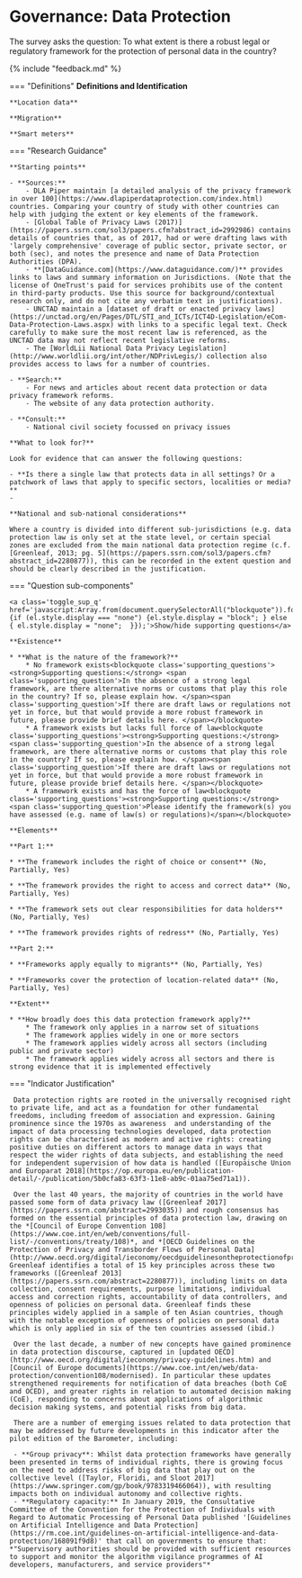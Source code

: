# Governance: Data Protection

The survey asks the question: To what extent is there a robust legal or regulatory framework for the protection of personal data in the country? 

{% include "feedback.md" %}


    
=== "Definitions"
    **Definitions and Identification**
    
    **Location data**
    
    **Migration**
    
    **Smart meters**
    
=== "Research Guidance"
    
    **Starting points**
    
    - **Sources:**
        - DLA Piper maintain [a detailed analysis of the privacy framework in over 100](https://www.dlapiperdataprotection.com/index.html) countries. Comparing your country of study with other countries can help with judging the extent or key elements of the framework.
        - [Global Table of Privacy Laws (2017)](https://papers.ssrn.com/sol3/papers.cfm?abstract_id=2992986) contains details of countries that, as of 2017, had or were drafting laws with 'largely comprehensive' coverage of public sector, private sector, or both (sec), and notes the presence and name of Data Protection Authorities (DPA).
        - **[DataGuidance.com](https://www.dataguidance.com/)** provides links to laws and summary information on Jurisdictions. (Note that the license of OneTrust's paid for services prohibits use of the content in third-party products. Use this source for background/contextual research only, and do not cite any verbatim text in justifications).
        - UNCTAD maintain a [dataset of draft or enacted privacy laws](https://unctad.org/en/Pages/DTL/STI_and_ICTs/ICT4D-Legislation/eCom-Data-Protection-Laws.aspx) with links to a specific legal text. Check carefully to make sure the most recent law is referenced, as the UNCTAD data may not reflect recent legislative reforms.
        - The [WorldLii National Data Privacy Legislation](http://www.worldlii.org/int/other/NDPrivLegis/) collection also provides access to laws for a number of countries.
    
    - **Search:**
        - For news and articles about recent data protection or data privacy framework reforms.
        - The website of any data protection authority.
    
    - **Consult:**
        - National civil society focussed on privacy issues
    
    **What to look for?**
    
    Look for evidence that can answer the following questions:
    
    - **Is there a single law that protects data in all settings? Or a patchwork of laws that apply to specific sectors, localities or media?**
    - 
    
    **National and sub-national considerations**
    
    Where a country is divided into different sub-jurisdictions (e.g. data protection law is only set at the state level, or certain special zones are excluded from the main national data protection regime (c.f. [Greenleaf, 2013; pg. 5](https://papers.ssrn.com/sol3/papers.cfm?abstract_id=2280877)), this can be recorded in the extent question and should be clearly described in the justification.

=== "Question sub-components"

    <a class='toggle_sup_q' href='javascript:Array.from(document.querySelectorAll("blockquote")).forEach(function(el) {if (el.style.display === "none") {el.style.display = "block"; } else { el.style.display = "none";  }});'>Show/hide supporting questions</a>
    
    **Existence**
    
    * **What is the nature of the framework?**
        * No framework exists<blockquote class='supporting_questions'><strong>Supporting questions:</strong> <span class='supporting_question'>In the absence of a strong legal framework, are there alternative norms or customs that play this role in the country? If so, please explain how. </span><span class='supporting_question'>If there are draft laws or regulations not yet in force, but that would provide a more robust framework in future, please provide brief details here. </span></blockquote>
        * A framework exists but lacks full force of law<blockquote class='supporting_questions'><strong>Supporting questions:</strong> <span class='supporting_question'>In the absence of a strong legal framework, are there alternative norms or customs that play this role in the country? If so, please explain how. </span><span class='supporting_question'>If there are draft laws or regulations not yet in force, but that would provide a more robust framework in future, please provide brief details here. </span></blockquote>
        * A framework exists and has the force of law<blockquote class='supporting_questions'><strong>Supporting questions:</strong> <span class='supporting_question'>Please identify the framework(s) you have assessed (e.g. name of law(s) or regulations)</span></blockquote>
    
    **Elements**
    
    **Part 1:**
    
    * **The framework includes the right of choice or consent** (No, Partially, Yes)
    
    * **The framework provides the right to access and correct data** (No, Partially, Yes)
    
    * **The framework sets out clear responsibilities for data holders** (No, Partially, Yes)
    
    * **The framework provides rights of redress** (No, Partially, Yes)
    
    **Part 2:**
    
    * **Frameworks apply equally to migrants** (No, Partially, Yes)
    
    * **Frameworks cover the protection of location-related data** (No, Partially, Yes)
    
    **Extent**
    
    * **How broadly does this data protection framework apply?**
        * The framework only applies in a narrow set of situations
        * The framework applies widely in one or more sectors
        * The framework applies widely across all sectors (including public and private sector)
        * The framework applies widely across all sectors and there is strong evidence that it is implemented effectively


=== "Indicator Justification"


     Data protection rights are rooted in the universally recognised right to private life, and act as a foundation for other fundamental freedoms, including freedom of association and expression. Gaining prominence since the 1970s as awareness  and understanding of the impact of data processing technologies developed, data protection rights can be characterised as modern and active rights: creating positive duties on different actors to manage data in ways that respect the wider rights of data subjects, and establishing the need for independent supervision of how data is handled ([Europäische Union and Europarat 2018](https://op.europa.eu/en/publication-detail/-/publication/5b0cfa83-63f3-11e8-ab9c-01aa75ed71a1)). 
     
     Over the last 40 years, the majority of countries in the world have passed some form of data privacy law ([Greenleaf 2017](https://papers.ssrn.com/abstract=2993035)) and rough consensus has formed on the essential principles of data protection law, drawing on the *[Council of Europe Convention 108](https://www.coe.int/en/web/conventions/full-list/-/conventions/treaty/108)*, and *[OECD Guidelines on the Protection of Privacy and Transborder Flows of Personal Data](http://www.oecd.org/digital/ieconomy/oecdguidelinesontheprotectionofprivacyandtransborderflowsofpersonaldata.htm)*. Greenleaf identifies a total of 15 key principles across these two frameworks ([Greenleaf 2013](https://papers.ssrn.com/abstract=2280877)), including limits on data collection, consent requirements, purpose limitations, individual access and correction rights, accountability of data controllers, and openness of policies on personal data. Greenleaf finds these principles widely applied in a sample of ten Asian countries, though with the notable exception of openness of policies on personal data which is only applied in six of the ten countries assessed (ibid.) 
     
     Over the last decade, a number of new concepts have gained prominence in data protection discourse, captured in [updated OECD](http://www.oecd.org/digital/ieconomy/privacy-guidelines.htm) and [Council of Europe documents](https://www.coe.int/en/web/data-protection/convention108/modernised). In particular these updates strengthened requirements for notification of data breaches (both CoE and OCED), and greater rights in relation to automated decision making (CoE), responding to concerns about applications of algorithmic decision making systems, and potential risks from big data. 
     
     There are a number of emerging issues related to data protection that may be addressed by future developments in this indicator after the pilot edition of the Barometer, including: 
     
     - **Group privacy**: Whilst data protection frameworks have generally been presented in terms of individual rights, there is growing focus on the need to address risks of big data that play out on the collective level ([Taylor, Floridi, and Sloot 2017](https://www.springer.com/gp/book/9783319466064)), with resulting impacts both on individual autonomy and collective rights.
     - **Regulatory capacity:** In January 2019, the Consultative Committee of the Convention for the Protection of Individuals with Regard to Automatic Processing of Personal Data published '[Guidelines on Artificial Intelligence and Data Protection](https://rm.coe.int/guidelines-on-artificial-intelligence-and-data-protection/168091f9d8)' that call on governments to ensure that: *"Supervisory authorities should be provided with sufficient resources to support and monitor the algorithm vigilance programmes of AI developers, manufacturers, and service providers"*